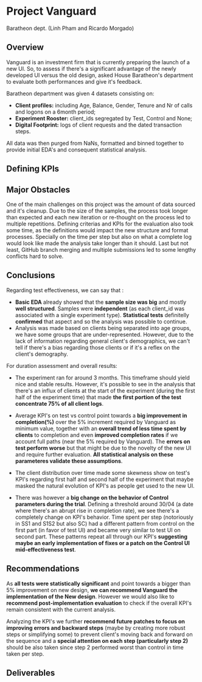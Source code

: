 # Project Vanguard

Baratheon dept. (Linh Pham and Ricardo Morgado)

## Overview

Vanguard is an investment firm that is currently preparing the launch of a new UI. So, to assess if there's a significant advantage of the newly developed UI versus the old design, asked House Baratheon's department to evaluate both performances and give it's feedback.

Baratheon department was given 4 datasets consisting on:
- **Client profiles:** including Age, Balance, Gender, Tenure and Nr of calls and logons on a 6month period;
- **Experiment Rooster:** client_ids segregated by Test, Control and None;
- **Digital Footprint:** logs of client requests and the dated transaction steps.

All data was then purged from NaNs, formatted and binned together to provide initial EDA's and consequent statistical analysis.

## Defining KPIs

## Major Obstacles

One of the main challenges on this project was the amount of data sourced and it's cleanup. Due to the size of the samples, the process took longer than expected and each new iteration or re-thought on the process led to multiple repetitions.
Defining criterias and KPIs for the evaluation also took some time, as the definitions would impact the new structure and format processes. Specially on the time per step but also on what a complete log would look like made the analysis take longer than it should.
Last but not least, GitHub branch merging and multiple submissions led to some lengthy conflicts hard to solve.

## Conclusions

Regarding test effectiveness, we can say that :
- **Basic EDA** already showed that the **sample size was big** and mostly **well structured**. Samples were **independent** (as each client_id was associated with a single experiment type). **Statistical tests** definitelly **confirmed** that aspect and so the analysis was possible to continue.
- Analysis was made based on clients being separated into age groups, we have some groups that are under-represented. However, due to the lack of information regarding general client's demographics, we can't tell if there's a bias regarding those clients or if it's a reflex on the client's demography. 

For duration assessment and overall results:
- The experiment ran for around 3 months. This timeframe should yield nice and stable results. However, it's possible to see in the analysis that there's an influx of clients at the start of the experiment (during the first half of the experiment time) that made **the first portion of the test concentrate 75% of all client logs**.
- Average KPI's on test vs control point towards a **big improvement in completion(%)** over the 5% increment required by Vanguard as minimum value, together with an **overall trend of less time spent by clients** to completion and even **improved completion rates** if we account full paths (near the 5% required by Vanguard). The **errors on test perform worse** but that might be due to the novelty of the new UI and require further evaluation. **All statistical analysis on these parameteres validate these assumptions**.

- The client distribution over time made some skewness show on test's KPI's regarding first half and second half of the experiment that maybe masked the natural evolution of KPI's as people get used to the new UI.
- There was however a **big change on the behavior of Control parameters during the trial**. Defining a threshold around 30/04 (a date where there's an abrupt rise in completion rate), we see there's a completely change on KPI's behavior. Time spent per step (notoriously in SS1 and S1S2 but also SC) had a different pattern from control on the first part (in favor of test UI) and became very similar to test UI on second part. These patterns repeat all through our KPI's **suggesting maybe an early implementation of fixes or a patch on the Control UI mid-effectiveness test**.

## Recommendations

As **all tests were statistically significant** and point towards a bigger than 5% improvement on new design, **we can recommend Vanguard the implementation of the New design**.
However we would also like to **recommend post-implementation evaluation** to check if the overall KPI's remain consistent with the current analysis.

Analyzing the KPI's we further **recommend future patches to focus on improving errors and backward steps** (maybe by creating more robust steps or simplifying some) to prevent client's moving back and forward on the sequence and a **special attention on each step (particularly step 2)** should be also taken since step 2 performed worst than control in time taken per step.

## Deliverables